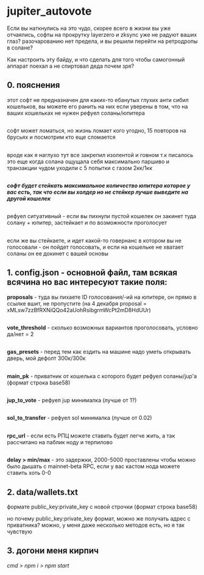# jupiter_autovote
Если вы наткнулись на это чудо, скорее всего в жизни вы уже отчаялись, софты на прокрутку layerzero и zksync уже не радуют ваших глаз?
разочарованию нет предела, и вы решили перейти на ретродропы в солане?

Как настроить эту байду, и что сделать для того чтобы самогонный аппарат поехал а не спиртовал деда почем зря?

## 0. пояснения
этот софт не предназначен для каких-то ебанутых глухих анти сибил кошельков, вы можете его ранить на них если уверены в том, что на ваших кошельках не нужен рефуел соланы/юпитера
##
софт может ломаться, но жизнь ломает кого угодно, 15 повторов на брусьях и посмотрим кто еще сломается
##
вроде как я наглухо тут все закрепил изолентой и говном т.к писалось это еще когда солана ощущала себя максимально паршиво и транзакции чудом уходили с 5 попытки с газом 2кк/1кк
##
***софт будет стейкать максимальное количество юпитера которое у вас есть, так что если вы холдер но не стейкер лучше выведите на другой кошелек***
##

рефуел ситуативный - если вы пихнули пустой кошелек он закинет туда солану + юпитер, застейкает и по возможности проголосует
##
если же вы стейкаете, и идет какой-то говернанс в котором вы не голосовали - он пойдет голосовать, и если на кошельке не хватает соланы он ее докинет с вашей основы

## 1. config.json - основной файл, там всякая всячина но вас интересуют такие поля:
**proposals** - туда вы пихаете ID голосования/-ий на юпитере, он прямо в ссылке вшит, не пропустите (на 4 декабря proposal = xMLsw7zzBfRXNiQQo42aUohRsibgrmWcPt2mD8HdUUr)
##
**vote_threshold** - сколько возможных вариантов проголосовать, условно да/нет = 2
##
**gas_presets** - перед тем как ездить на машине надо уметь открывать дверь, мой дефолт 300к/300к
##
**main_pk** - приватник от кошелька с которого будет рефуел соланы/jup'a (формат строка base58)
##

**jup_to_vote** - рефуел jup минималка (лучше от 1?)
##
**sol_to_transfer** - рефуел sol минималка (лучше от 0.02)
##

**rpc_url** - если есть РПЦ можете ставить будет легче жить, а так рассчитано на паблик ноду и терпилово
##
**delay > min/max** - это задержки, 2000-5000 проставлены чтобы можно было дышать с mainnet-beta RPC, если у вас кастом нода можете ставить хоть 0-0
##

## 2. data/wallets.txt
формате public_key:private_key с новой строчки (формат строка base58)

но почему public_key:private_key формат, можно же получать адрес с приватника?
можно, у меня даже несколько методов есть, но я так чувствую

## 3. догони меня кирпич
*cmd > npm i > npm start*
